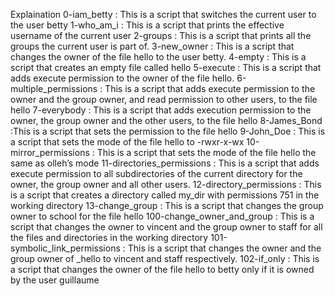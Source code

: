 Explaination
0-iam_betty : This is  a script that switches the current user to the user betty
1-who_am_i : This is a script that prints the effective username of the current user
2-groups : This is a script that prints all the groups the current user is part of.
3-new_owner : This is a script that changes the owner of the file hello to the user betty.
4-empty : This is  a script that creates an empty file called hello
5-execute : This is a script that adds execute permission to the owner of the file hello.
6-multiple_permissions : This is a script that adds execute permission to the owner and the group owner, and read permission to other users, to the file hello
7-everybody : This is  a script that adds execution permission to the owner, the group owner and the other users, to the file hello
8-James_Bond :This is a script that sets the permission to the file hello 
9-John_Doe : This is a script that sets the mode of the file hello to -rwxr-x-wx
10-mirror_permissions : This is  a script that sets the mode of the file hello the same as olleh’s mode
11-directories_permissions : This is a script that adds execute permission to all subdirectories of the current directory for the owner, the group owner and all other users.
12-directory_permissions : This is  a script that creates a directory called my_dir with permissions 751 in the working directory
13-change_group : This is a script that changes the group owner to school for the file hello
100-change_owner_and_group : This is a script that changes the owner to vincent and the group owner to staff for all the files and directories in the working directory
101-symbolic_link_permissions : This is a script that changes the owner and the group owner of _hello to vincent and staff respectively.
102-if_only : This is a script that changes the owner of the file hello to betty only if it is owned by the user guillaume
